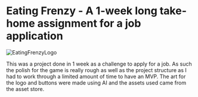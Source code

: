 # Eating Frenzy - A 1-week long take-home assignment for a job application

![EatingFrenzyLogo](https://github.com/user-attachments/assets/3e3ba352-ae5a-4c83-a656-40a27736126d)

This was a project done in 1 week as a challenge to apply for a job. As such the polish for the game is really rough as well as the project structure as I had to work through a limited amount of time to have an MVP.
The art for the logo and buttons were made using AI and the assets used came from the asset store.
